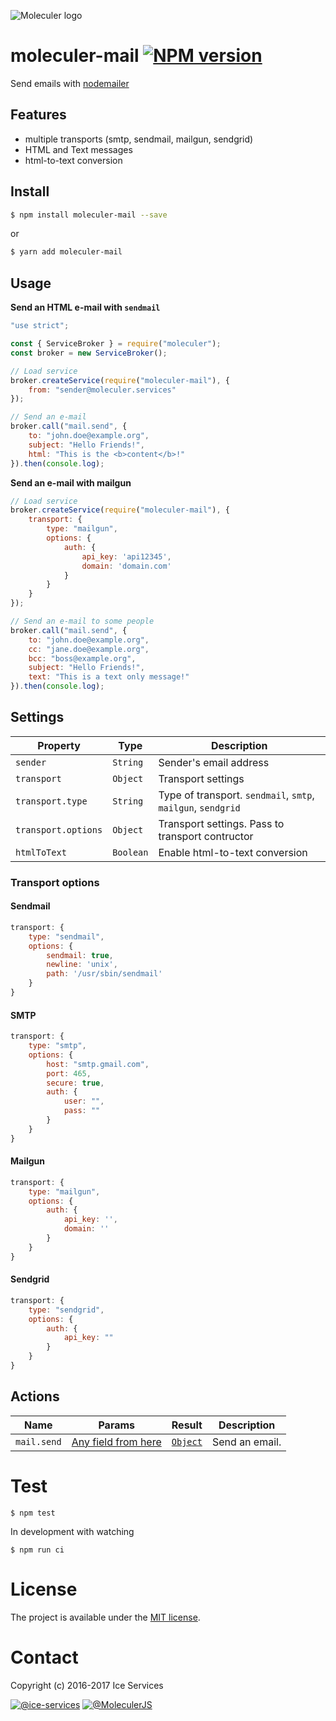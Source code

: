 ![Moleculer logo](http://moleculer.services/images/banner.png)

# moleculer-mail [![NPM version](https://img.shields.io/npm/v/moleculer-mail.svg)](https://www.npmjs.com/package/moleculer-mail)

Send emails with [nodemailer](https://nodemailer.com/about/)

## Features
- multiple transports (smtp, sendmail, mailgun, sendgrid)
- HTML and Text messages
- html-to-text conversion

## Install

```bash
$ npm install moleculer-mail --save
```
or
```bash
$ yarn add moleculer-mail
```

## Usage

**Send an HTML e-mail with `sendmail`**
```js
"use strict";

const { ServiceBroker } = require("moleculer");
const broker = new ServiceBroker();

// Load service
broker.createService(require("moleculer-mail"), {
    from: "sender@moleculer.services"
});

// Send an e-mail
broker.call("mail.send", { 
    to: "john.doe@example.org", 
    subject: "Hello Friends!", 
    html: "This is the <b>content</b>!"
}).then(console.log);
```

**Send an e-mail with mailgun**
```js
// Load service
broker.createService(require("moleculer-mail"), {
    transport: {
        type: "mailgun",
        options: {
            auth: {
                api_key: 'api12345',
                domain: 'domain.com'
            }
        }
    }
});

// Send an e-mail to some people
broker.call("mail.send", { 
    to: "john.doe@example.org", 
    cc: "jane.doe@example.org",
    bcc: "boss@example.org",
    subject: "Hello Friends!", 
    text: "This is a text only message!"
}).then(console.log);
```

## Settings
| Property | Type | Description |
| -------- | -----| ----------- |
| `sender` | `String` | Sender's email address |
| `transport` | `Object` | Transport settings |
| `transport.type` | `String` | Type of transport. `sendmail`, `smtp`, `mailgun`, `sendgrid` |
| `transport.options` | `Object` | Transport settings. Pass to transport contructor |
| `htmlToText` | `Boolean` | Enable html-to-text conversion |

### Transport options

#### Sendmail
```js
transport: {
    type: "sendmail",
    options: {
        sendmail: true,
        newline: 'unix',
        path: '/usr/sbin/sendmail'
    }
}
```

#### SMTP
```js
transport: {
    type: "smtp",
    options: {
        host: "smtp.gmail.com",
        port: 465,
        secure: true,
        auth: {
            user: "",
            pass: ""
        }
    }
}
```

#### Mailgun
```js
transport: {
    type: "mailgun",
    options: {
        auth: {
            api_key: '',
            domain: ''
        }
    }
}
```

#### Sendgrid
```js
transport: {
    type: "sendgrid",
    options: {
        auth: {
            api_key: ""
        }
    }
}
```


## Actions
| Name | Params | Result | Description |
| ---- | ------ | ------ | ----------- |
| `mail.send` | [Any field from here](https://nodemailer.com/message/) | [`Object`](https://nodemailer.com/usage/#sending-mail) | Send an email. |

# Test
```
$ npm test
```

In development with watching

```
$ npm run ci
```

# License
The project is available under the [MIT license](https://tldrlegal.com/license/mit-license).

# Contact
Copyright (c) 2016-2017 Ice Services

[![@ice-services](https://img.shields.io/badge/github-ice--services-green.svg)](https://github.com/ice-services) [![@MoleculerJS](https://img.shields.io/badge/twitter-MoleculerJS-blue.svg)](https://twitter.com/MoleculerJS)
